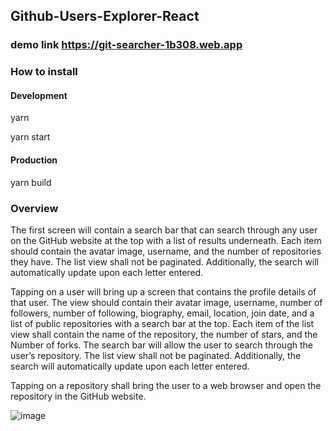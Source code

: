 ## Github-Users-Explorer-React

### demo link  https://git-searcher-1b308.web.app

### How to install

#### Development
yarn

yarn start

#### Production
yarn build

### Overview
The first screen will contain a search bar that can search through any user on the GitHub website at the top with a list of results underneath.  Each item should contain the avatar image, username, and the number of repositories they have.  The list view shall not be paginated.  Additionally, the
search will automatically update upon each letter entered.

Tapping on a user will bring up a screen that contains the profile details of that user.  The view should contain their avatar image, username, number of followers, number of following, biography, email, location, join date, and a list of public repositories with a search bar at the top. Each item of the list view shall contain the name of the repository, the number of stars, and the
Number of forks.  The search bar will allow the user to search through the user’s repository. The list view shall not be paginated. Additionally, the search will automatically update upon each letter entered.

Tapping on a repository shall bring the user to a web browser and open the repository in the GitHub website.


![image](https://user-images.githubusercontent.com/47001971/138478745-e6d359d7-2e0a-43ca-bb95-873d1d1ee8ac.png)